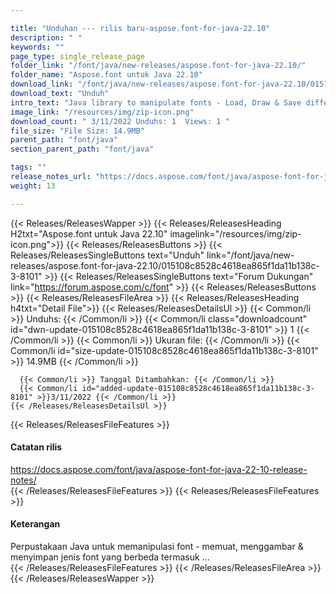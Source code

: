 ```yaml
---

title: "Unduhan --- rilis baru-aspose.font-for-java-22.10"
description: " "
keywords: ""
page_type: single_release_page
folder_link: "/font/java/new-releases/aspose.font-for-java-22.10/"
folder_name: "Aspose.font untuk Java 22.10"
download_link: "/font/java/new-releases/aspose.font-for-java-22.10/015108c8528c4618ea865f1da11b138c-3-8101"
download_text: "Unduh"
intro_text: "Java library to manipulate fonts - Load, Draw & Save different font types includ..."
image_link: "/resources/img/zip-icon.png"
download_count: " 3/11/2022 Unduhs: 1  Views: 1 "
file_size: "File Size: 14.9MB"
parent_path: "font/java"
section_parent_path: "font/java"

tags: ""
release_notes_url: "https://docs.aspose.com/font/java/aspose-font-for-java-22-10-release-notes/"
weight: 13

---
```


{{< Releases/ReleasesWapper >}}
  {{< Releases/ReleasesHeading H2txt="Aspose.font untuk Java 22.10" imagelink="/resources/img/zip-icon.png">}}
  {{< Releases/ReleasesButtons >}}
    {{< Releases/ReleasesSingleButtons text="Unduh" link="/font/java/new-releases/aspose.font-for-java-22.10/015108c8528c4618ea865f1da11b138c-3-8101" >}}
    {{< Releases/ReleasesSingleButtons text="Forum Dukungan" link="https://forum.aspose.com/c/font" >}}
  {{< Releases/ReleasesButtons >}}
  {{< Releases/ReleasesFileArea >}}
    {{< Releases/ReleasesHeading h4txt="Detail File">}}
    {{< Releases/ReleasesDetailsUl >}}
      {{< Common/li >}} Unduhs: {{< /Common/li >}}
      {{< Common/li class="downloadcount" id="dwn-update-015108c8528c4618ea865f1da11b138c-3-8101" >}} 1 {{< /Common/li >}}
      {{< Common/li >}} Ukuran file: {{< /Common/li >}}
      {{< Common/li id="size-update-015108c8528c4618ea865f1da11b138c-3-8101" >}} 14.9MB {{< /Common/li >}}

      {{< Common/li >}} Tanggal Ditambahkan: {{< /Common/li >}}
      {{< Common/li id="added-update-015108c8528c4618ea865f1da11b138c-3-8101" >}}3/11/2022 {{< /Common/li >}}
    {{< /Releases/ReleasesDetailsUl >}}

  {{< Releases/ReleasesFileFeatures >}}
      <h4>Catatan rilis</h4><div><a href='https://docs.aspose.com/font/java/aspose-font-for-java-22-10-release-notes/'>https://docs.aspose.com/font/java/aspose-font-for-java-22-10-release-notes/</a></div>
  {{< /Releases/ReleasesFileFeatures >}}
  {{< Releases/ReleasesFileFeatures >}}
      <h4>Keterangan</h4><div class="HTMLDescription">Perpustakaan Java untuk memanipulasi font - memuat, menggambar & menyimpan jenis font yang berbeda termasuk ...</div>
  {{< /Releases/ReleasesFileFeatures >}}
 {{< /Releases/ReleasesFileArea >}}
{{< /Releases/ReleasesWapper >}}


